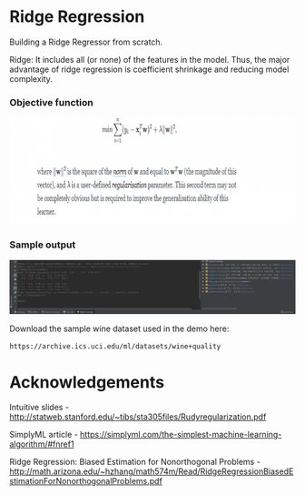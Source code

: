 # Ridge Regression
Building a Ridge Regressor from scratch.

Ridge: It includes all (or none) of the features in the model. Thus, the major advantage of ridge regression is coefficient shrinkage and reducing model complexity.

### Objective function
<img src="https://github.com/rakshithvasudev/ML-Algorithms-scratch/blob/master/Ridge%20Regression/images/equation.png"  width= "800" height="188"/>

### Sample output
<img src="https://github.com/rakshithvasudev/ML-Algorithms-scratch/blob/master/Ridge%20Regression/images/output_demo.png"  width= "800"/>



Download the sample wine dataset used in the demo here:
```
https://archive.ics.uci.edu/ml/datasets/wine+quality
```


# Acknowledgements
Intuitive slides - http://statweb.stanford.edu/~tibs/sta305files/Rudyregularization.pdf

SimplyML article - https://simplyml.com/the-simplest-machine-learning-algorithm/#fnref1

Ridge Regression: Biased Estimation for Nonorthogonal Problems - http://math.arizona.edu/~hzhang/math574m/Read/RidgeRegressionBiasedEstimationForNonorthogonalProblems.pdf
